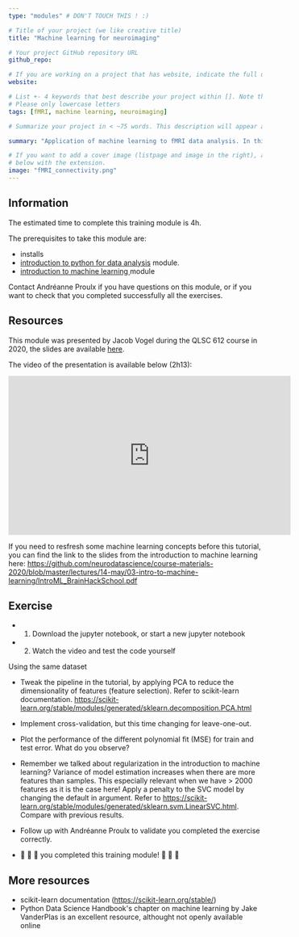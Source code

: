 ```yaml
---
type: "modules" # DON'T TOUCH THIS ! :)

# Title of your project (we like creative title)
title: "Machine learning for neuroimaging"

# Your project GitHub repository URL
github_repo:

# If you are working on a project that has website, indicate the full url including "https://" below or leave it empty.
website:

# List +- 4 keywords that best describe your project within []. Note that the project summary also involves a number of key words. Those are listed on top of the [github repository](https://github.com/PSY6983-2021/project_template), click `manage topics`.
# Please only lowercase letters
tags: [fMRI, machine learning, neuroimaging]

# Summarize your project in < ~75 words. This description will appear at the top of your page and on the list page with other projects..

summary: "Application of machine learning to fMRI data analysis. In this module, we will go over extracting features and target, fitting the model to the data with cross-validation and tweaking our models."

# If you want to add a cover image (listpage and image in the right), add it to your directory and indicate the name
# below with the extension.
image: "fMRI_connectivity.png"
---
```

<!-- This is an html comment and this won't appear in the rendered page. You are now editing the "content" area, the core of your description. Everything that you can do in markdown is allowed below. We added a couple of comments to guide your through documenting your progress. -->

## Information

The estimated time to complete this training module is 4h.

The prerequisites to take this module are:
 * installs
 * [introduction to python for data analysis](https://psy6983.brainhackmtl.org/modules/python_data_analysis/) module.
 * [introduction to machine learning ](https://psy6983.brainhackmtl.org/modules/machine_learning_basics/) module

Contact Andréanne Proulx if you have questions on this module, or if you want to check that you completed successfully all the exercises.


## Resources
This module was presented by Jacob Vogel during the QLSC 612 course in 2020, the slides are available [here](https://github.com/neurodatascience/course-materials-2020/blob/master/lectures/14-may/03-intro-to-machine-learning/ML_Regression_Tutorial.ipynb).

The video of the presentation is available below (2h13):
<iframe width="560" height="315" src="https://www.youtube.com/embed/2wj9OJjEDy0" title="YouTube video player" frameborder="0" allow="accelerometer; autoplay; clipboard-write; encrypted-media; gyroscope; picture-in-picture" allowfullscreen></iframe>

If you need to resfresh some machine learning concepts before this tutorial, you can find the link to the slides from the introduction to machine learning here: https://github.com/neurodatascience/course-materials-2020/blob/master/lectures/14-may/03-intro-to-machine-learning/IntroML_BrainHackSchool.pdf


## Exercise

 * 1. Download the jupyter notebook, or start a new jupyter notebook 
 * 2. Watch the video and test the code yourself

Using the same dataset 
 * Tweak the pipeline in the tutorial, by applying PCA to reduce the dimensionality of features (feature selection). Refer to scikit-learn documentation. https://scikit-learn.org/stable/modules/generated/sklearn.decomposition.PCA.html
 * Implement cross-validation, but this time changing for leave-one-out.
 * Plot the performance of the different polynomial fit (MSE) for train and test error. What do you observe?
 * Remember we talked about regularization in the introduction to machine learning? Variance of model estimation increases when there are more features than samples. This  especially relevant when we have > 2000 features as it is the case here! Apply a penalty to the SVC model by changing the default in argument. Refer to https://scikit-learn.org/stable/modules/generated/sklearn.svm.LinearSVC.html. Compare with previous results.
 
 * Follow up with Andréanne Proulx to validate you completed the exercise correctly.
 * :tada: :tada: :tada: you completed this training module! :tada: :tada: :tada:

## More resources

- scikit-learn documentation (https://scikit-learn.org/stable/)
- Python Data Science Handbook's chapter on machine learning by Jake VanderPlas is an excellent resource, althought not openly available online

